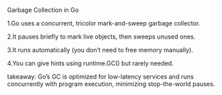 Garbage Collection in Go

1.Go uses a concurrent, tricolor mark-and-sweep garbage collector.

2.It pauses briefly to mark live objects, then sweeps unused ones.

3.It runs automatically (you don’t need to free memory manually).

4.You can give hints using runtime.GC() but rarely needed.

takeaway: Go’s GC is optimized for low-latency services and runs concurrently with program execution, minimizing stop-the-world pauses.